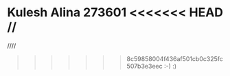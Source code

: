 Kulesh Alina
273601
<<<<<<< HEAD
//
=======
////
>>>>>>> 8c59858004f436af501cb0c325fc507b3e3eec
:-)
 :)
